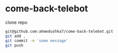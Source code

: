 # come-back-telebot

clone repo
```bash
git@github.com:ahmedushka7/come-back-telebot.git
git add .
git commit -m 'some message'
git push
```
